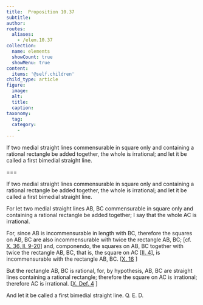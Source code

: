 ```yaml
---
title:  Proposition 10.37
subtitle: 
author:
routes:
  aliases:
    - /elem.10.37
collection:
  name: elements
  showCount: true
  showMenu: true
content:
  items: '@self.children'
child_type: article
figure:
  image:
  alt:
  title:
  caption:
taxonomy:
  tag:
  category:
    - 
---
```


<p><hi rend="ital">If two medial straight lines commensurable in square only and containing a rational rectangle be added together, the whole is irrational; and let it be called</hi>
       <hi rend="bold">a first bimedial</hi>
       <hi rend="ital">straight line</hi>. </p>

===

<p><span class="ital">If two medial straight lines commensurable in square only and containing a rational rectangle be added together, the whole is irrational; and let it be called</span>
       <span class="bold">a first bimedial</span>
       <span class="ital">straight line</span>. </p>

<p>For let two medial straight lines <span class="ital">AB</span>, <span class="ital">BC</span> commensurable in square only and containing a rational rectangle be added together;  I say that the whole <span class="ital">AC</span> is irrational. </p>

<p>For, since <span class="ital">AB</span> is incommensurable in length with <span class="ital">BC</span>, therefore the squares on <span class="ital">AB</span>, <span class="ital">BC</span> are also incommensurable with twice the rectangle <span class="ital">AB</span>, <span class="ital">BC</span>; [cf. <a href="/elem.10.36">X. 36, ll. 9-20</a>]<pb n="85"/>
and, <foreign lang="la">componendo</foreign>, the squares on <span class="ital">AB</span>, <span class="ital">BC</span> together with twice the rectangle <span class="ital">AB</span>, <span class="ital">BC</span>, that is, the square on <span class="ital">AC</span> [<a href="/elem.2.4">II. 4</a>], is incommensurable with the rectangle <span class="ital">AB</span>, <span class="ital">BC</span>. [<a href="/elem.10.16">X. 16</a>
] </p>

<p>But the rectangle <span class="ital">AB</span>, <span class="ital">BC</span> is rational, for, by hypothesis, <span class="ital">AB</span>, <span class="ital">BC</span> are straight lines containing a rational rectangle; therefore the square on <span class="ital">AC</span> is irrational; therefore <span class="ital">AC</span> is irrational. [<a href="/elem.10.def.4">X. Def. 4</a>
] </p>

<p>And let it be called a <span class="bold">first bimedial</span> straight line. Q. E. D.</p>
